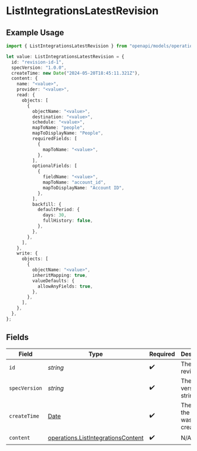 # ListIntegrationsLatestRevision

## Example Usage

```typescript
import { ListIntegrationsLatestRevision } from "openapi/models/operations";

let value: ListIntegrationsLatestRevision = {
  id: "revision-id-1",
  specVersion: "1.0.0",
  createTime: new Date("2024-05-20T18:45:11.321Z"),
  content: {
    name: "<value>",
    provider: "<value>",
    read: {
      objects: [
        {
          objectName: "<value>",
          destination: "<value>",
          schedule: "<value>",
          mapToName: "people",
          mapToDisplayName: "People",
          requiredFields: [
            {
              mapToName: "<value>",
            },
          ],
          optionalFields: [
            {
              fieldName: "<value>",
              mapToName: "account_id",
              mapToDisplayName: "Account ID",
            },
          ],
          backfill: {
            defaultPeriod: {
              days: 30,
              fullHistory: false,
            },
          },
        },
      ],
    },
    write: {
      objects: [
        {
          objectName: "<value>",
          inheritMapping: true,
          valueDefaults: {
            allowAnyFields: true,
          },
        },
      ],
    },
  },
};
```

## Fields

| Field                                                                                         | Type                                                                                          | Required                                                                                      | Description                                                                                   | Example                                                                                       |
| --------------------------------------------------------------------------------------------- | --------------------------------------------------------------------------------------------- | --------------------------------------------------------------------------------------------- | --------------------------------------------------------------------------------------------- | --------------------------------------------------------------------------------------------- |
| `id`                                                                                          | *string*                                                                                      | :heavy_check_mark:                                                                            | The revision ID.                                                                              | revision-id-1                                                                                 |
| `specVersion`                                                                                 | *string*                                                                                      | :heavy_check_mark:                                                                            | The spec version string.                                                                      | 1.0.0                                                                                         |
| `createTime`                                                                                  | [Date](https://developer.mozilla.org/en-US/docs/Web/JavaScript/Reference/Global_Objects/Date) | :heavy_check_mark:                                                                            | The time the revision was created.                                                            |                                                                                               |
| `content`                                                                                     | [operations.ListIntegrationsContent](../../models/operations/listintegrationscontent.md)      | :heavy_check_mark:                                                                            | N/A                                                                                           |                                                                                               |